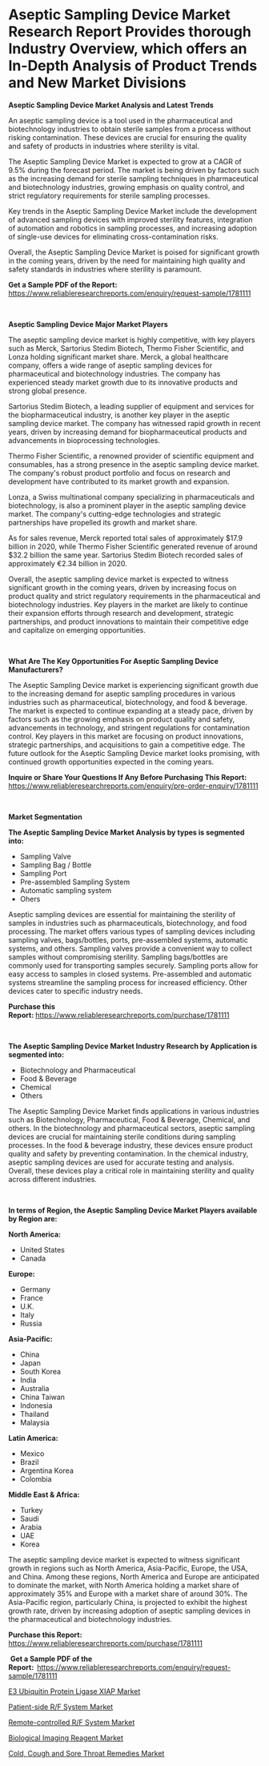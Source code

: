 <p><h1>Aseptic Sampling Device Market Research Report Provides thorough Industry Overview, which offers an In-Depth Analysis of Product Trends and New Market Divisions</h1></p><p><strong>Aseptic Sampling Device Market Analysis and Latest Trends</strong></p>
<p><p>An aseptic sampling device is a tool used in the pharmaceutical and biotechnology industries to obtain sterile samples from a process without risking contamination. These devices are crucial for ensuring the quality and safety of products in industries where sterility is vital.</p><p>The Aseptic Sampling Device Market is expected to grow at a CAGR of 9.5% during the forecast period. The market is being driven by factors such as the increasing demand for sterile sampling techniques in pharmaceutical and biotechnology industries, growing emphasis on quality control, and strict regulatory requirements for sterile sampling processes.</p><p>Key trends in the Aseptic Sampling Device Market include the development of advanced sampling devices with improved sterility features, integration of automation and robotics in sampling processes, and increasing adoption of single-use devices for eliminating cross-contamination risks.</p><p>Overall, the Aseptic Sampling Device Market is poised for significant growth in the coming years, driven by the need for maintaining high quality and safety standards in industries where sterility is paramount.</p></p>
<p><strong>Get a Sample PDF of the Report:&nbsp;</strong> <a href="https://www.reliableresearchreports.com/enquiry/request-sample/1781111">https://www.reliableresearchreports.com/enquiry/request-sample/1781111</a></p>
<p>&nbsp;</p>
<p><strong>Aseptic Sampling Device Major Market Players</strong></p>
<p><p>The aseptic sampling device market is highly competitive, with key players such as Merck, Sartorius Stedim Biotech, Thermo Fisher Scientific, and Lonza holding significant market share. Merck, a global healthcare company, offers a wide range of aseptic sampling devices for pharmaceutical and biotechnology industries. The company has experienced steady market growth due to its innovative products and strong global presence.</p><p>Sartorius Stedim Biotech, a leading supplier of equipment and services for the biopharmaceutical industry, is another key player in the aseptic sampling device market. The company has witnessed rapid growth in recent years, driven by increasing demand for biopharmaceutical products and advancements in bioprocessing technologies.</p><p>Thermo Fisher Scientific, a renowned provider of scientific equipment and consumables, has a strong presence in the aseptic sampling device market. The company's robust product portfolio and focus on research and development have contributed to its market growth and expansion.</p><p>Lonza, a Swiss multinational company specializing in pharmaceuticals and biotechnology, is also a prominent player in the aseptic sampling device market. The company's cutting-edge technologies and strategic partnerships have propelled its growth and market share.</p><p>As for sales revenue, Merck reported total sales of approximately $17.9 billion in 2020, while Thermo Fisher Scientific generated revenue of around $32.2 billion the same year. Sartorius Stedim Biotech recorded sales of approximately €2.34 billion in 2020.</p><p>Overall, the aseptic sampling device market is expected to witness significant growth in the coming years, driven by increasing focus on product quality and strict regulatory requirements in the pharmaceutical and biotechnology industries. Key players in the market are likely to continue their expansion efforts through research and development, strategic partnerships, and product innovations to maintain their competitive edge and capitalize on emerging opportunities.</p></p>
<p>&nbsp;</p>
<p><strong>What Are The Key Opportunities For Aseptic Sampling Device Manufacturers?</strong></p>
<p><p>The Aseptic Sampling Device market is experiencing significant growth due to the increasing demand for aseptic sampling procedures in various industries such as pharmaceutical, biotechnology, and food & beverage. The market is expected to continue expanding at a steady pace, driven by factors such as the growing emphasis on product quality and safety, advancements in technology, and stringent regulations for contamination control. Key players in this market are focusing on product innovations, strategic partnerships, and acquisitions to gain a competitive edge. The future outlook for the Aseptic Sampling Device market looks promising, with continued growth opportunities expected in the coming years.</p></p>
<p><strong>Inquire or Share Your Questions If Any Before Purchasing This Report:</strong> <a href="https://www.reliableresearchreports.com/enquiry/pre-order-enquiry/1781111">https://www.reliableresearchreports.com/enquiry/pre-order-enquiry/1781111</a></p>
<p>&nbsp;</p>
<p><strong>Market Segmentation</strong></p>
<p><strong>The Aseptic Sampling Device Market Analysis by types is segmented into:</strong></p>
<p><ul><li>Sampling Valve</li><li>Sampling Bag / Bottle</li><li>Sampling Port</li><li>Pre-assembled Sampling System</li><li>Automatic sampling system</li><li>Ohers</li></ul></p>
<p><p>Aseptic sampling devices are essential for maintaining the sterility of samples in industries such as pharmaceuticals, biotechnology, and food processing. The market offers various types of sampling devices including sampling valves, bags/bottles, ports, pre-assembled systems, automatic systems, and others. Sampling valves provide a convenient way to collect samples without compromising sterility. Sampling bags/bottles are commonly used for transporting samples securely. Sampling ports allow for easy access to samples in closed systems. Pre-assembled and automatic systems streamline the sampling process for increased efficiency. Other devices cater to specific industry needs.</p></p>
<p><strong>Purchase this Report:&nbsp;</strong><a href="https://www.reliableresearchreports.com/purchase/1781111">https://www.reliableresearchreports.com/purchase/1781111</a></p>
<p>&nbsp;</p>
<p><strong>The Aseptic Sampling Device Market Industry Research by Application is segmented into:</strong></p>
<p><ul><li>Biotechnology and Pharmaceutical</li><li>Food & Beverage</li><li>Chemical</li><li>Others</li></ul></p>
<p><p>The Aseptic Sampling Device Market finds applications in various industries such as Biotechnology, Pharmaceutical, Food & Beverage, Chemical, and others. In the biotechnology and pharmaceutical sectors, aseptic sampling devices are crucial for maintaining sterile conditions during sampling processes. In the food & beverage industry, these devices ensure product quality and safety by preventing contamination. In the chemical industry, aseptic sampling devices are used for accurate testing and analysis. Overall, these devices play a critical role in maintaining sterility and quality across different industries.</p></p>
<p>&nbsp;</p>
<p><strong>In terms of Region, the Aseptic Sampling Device Market Players available by Region are:</strong></p>
<p>
    <p> <strong> North America: </strong>
        <ul>
            <li>United States</li>
            <li>Canada</li>
        </ul>
        </p> 
    <p> <strong> Europe: </strong>
        <ul>
            <li>Germany</li>
            <li>France</li>
            <li>U.K.</li>
            <li>Italy</li>
            <li>Russia</li>
        </ul>
        </p> 
    <p> <strong> Asia-Pacific: </strong>
        <ul>
            <li>China</li>
            <li>Japan</li>
            <li>South Korea</li>
            <li>India</li>
            <li>Australia</li>
            <li>China Taiwan</li>
            <li>Indonesia</li>
            <li>Thailand</li>
            <li>Malaysia</li>
        </ul>
        </p> 
    <p> <strong> Latin America: </strong>
        <ul>
            <li>Mexico</li>
            <li>Brazil</li>
            <li>Argentina Korea</li>
            <li>Colombia</li>
        </ul>
        </p> 
    <p> <strong> Middle East & Africa: </strong>
        <ul>
            <li>Turkey</li>
            <li>Saudi</li>
            <li>Arabia</li>
            <li>UAE</li>
            <li>Korea</li>
        </ul>
    </p>
    </p>
<p><p>The aseptic sampling device market is expected to witness significant growth in regions such as North America, Asia-Pacific, Europe, the USA, and China. Among these regions, North America and Europe are anticipated to dominate the market, with North America holding a market share of approximately 35% and Europe with a market share of around 30%. The Asia-Pacific region, particularly China, is projected to exhibit the highest growth rate, driven by increasing adoption of aseptic sampling devices in the pharmaceutical and biotechnology industries.</p></p>
<p><strong>Purchase this Report: </strong><a href="https://www.reliableresearchreports.com/purchase/1781111">https://www.reliableresearchreports.com/purchase/1781111</a></p>
<p>&nbsp;<strong>Get a Sample PDF of the Report:&nbsp;&nbsp;</strong><a href="https://www.reliableresearchreports.com/enquiry/request-sample/1781111">https://www.reliableresearchreports.com/enquiry/request-sample/1781111</a></p>
<p><strong></strong></p>
<p><p><a href="https://medium.com/@anndavis1924/decoding-e3-ubiquitin-protein-ligase-xiap-market-metrics-market-share-trends-and-growth-patterns-8500916f2275">E3 Ubiquitin Protein Ligase XIAP Market</a></p><p><a href="https://issuu.com/reportprime-2/docs/patient-side-rf-system-market-size-2030.pptx">Patient-side R/F System Market</a></p><p><a href="https://issuu.com/reportprime-2/docs/remote-controlled-rf-system-market-size-2030.pptx">Remote-controlled R/F System Market</a></p><p><a href="https://medium.com/@gloriariley1968/biological-imaging-reagent-market-size-cagr-trends-2024-2030-49374b8e5cd6">Biological Imaging Reagent Market</a></p><p><a href="https://medium.com/@gloriariley1968/cold-cough-and-sore-throat-remedies-market-exploring-market-share-market-trends-and-future-ec0ffe3885d0">Cold, Cough and Sore Throat Remedies Market</a></p></p>